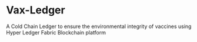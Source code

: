 # Vax-Ledger
A Cold Chain Ledger to ensure the environmental integrity of vaccines using Hyper Ledger Fabric Blockchain platform
